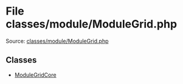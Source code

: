 File classes/module/ModuleGrid.php
=========

Source: [classes/module/ModuleGrid.php](https://github.com/PrestaShop/PrestaShop/blob/1.5.2.0/classes/module/ModuleGrid.php)


Classes
-------

* [ModuleGridCore](class.ModuleGridCore.md)

